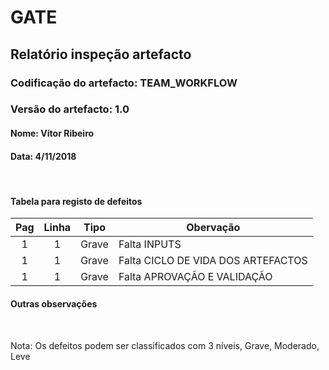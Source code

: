 # GATE
## Relatório inspeção artefacto
### Codificação do artefacto: TEAM_WORKFLOW
### Versão do artefacto: 1.0
#### Nome: Vítor Ribeiro
#### Data: 4/11/2018

</br>

#### Tabela para registo de defeitos
|Pag|Linha|Tipo|Obervação
|:---:|:---:|:---:|---
|1|1|Grave|Falta INPUTS
|1|1|Grave|Falta CICLO DE VIDA DOS ARTEFACTOS
|1|1|Grave|Falta APROVAÇÃO E VALIDAÇÃO

#### Outras observações

</br>

Nota: Os defeitos podem ser classificados com 3 níveis, Grave, Moderado, Leve